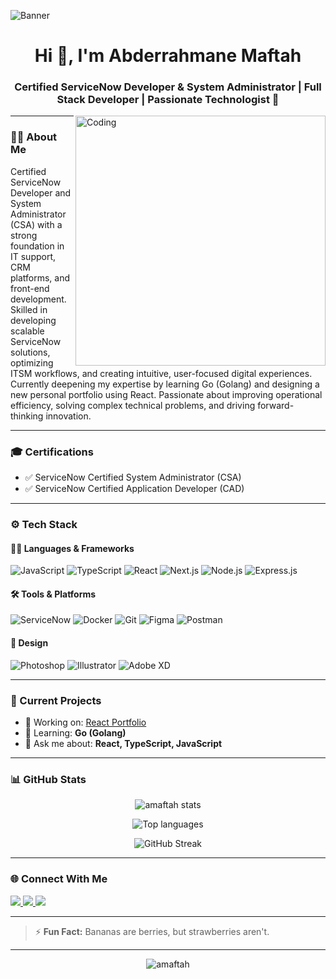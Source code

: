 <!-- Banner -->
![Banner](https://www.wxpert4u.com/wp-content/uploads/2021/02/it-banner-1.jpg)

<h1 align="center">Hi 👋, I'm Abderrahmane Maftah</h1>
<h3 align="center">Certified ServiceNow Developer & System Administrator | Full Stack Developer | Passionate Technologist 🚀</h3>

<img align="right" alt="Coding" width="400" src="https://cdn.dribbble.com/users/1162077/screenshots/3848914/programmer.gif" />

---

### 🧑‍💻 About Me

Certified ServiceNow Developer and System Administrator (CSA) with a strong foundation in IT support, CRM platforms, and front-end development. Skilled in developing scalable ServiceNow solutions, optimizing ITSM workflows, and creating intuitive, user-focused digital experiences. Currently deepening my expertise by learning Go (Golang) and designing a new personal portfolio using React. Passionate about improving operational efficiency, solving complex technical problems, and driving forward-thinking innovation.

---

### 🎓 Certifications

- ✅ ServiceNow Certified System Administrator (CSA)  
- ✅ ServiceNow Certified Application Developer (CAD)

---

### ⚙️ Tech Stack

#### 👨‍💻 Languages & Frameworks
![JavaScript](https://img.shields.io/badge/-JavaScript-black?style=flat-square&logo=javascript)
![TypeScript](https://img.shields.io/badge/-TypeScript-3178C6?style=flat-square&logo=typescript)
![React](https://img.shields.io/badge/-React-20232A?style=flat-square&logo=react)
![Next.js](https://img.shields.io/badge/-Next.js-black?style=flat-square&logo=next.js)
![Node.js](https://img.shields.io/badge/-Node.js-339933?style=flat-square&logo=node.js)
![Express.js](https://img.shields.io/badge/-Express.js-000000?style=flat-square&logo=express)

#### 🛠️ Tools & Platforms
![ServiceNow](https://img.shields.io/badge/-ServiceNow-ffffff?style=flat-square&logo=servicenow)
![Docker](https://img.shields.io/badge/-Docker-2496ED?style=flat-square&logo=docker)
![Git](https://img.shields.io/badge/-Git-F05032?style=flat-square&logo=git)
![Figma](https://img.shields.io/badge/-Figma-black?style=flat-square&logo=figma)
![Postman](https://img.shields.io/badge/-Postman-FF6C37?style=flat-square&logo=postman)

#### 🎨 Design
![Photoshop](https://img.shields.io/badge/-Photoshop-31A8FF?style=flat-square&logo=adobe-photoshop)
![Illustrator](https://img.shields.io/badge/-Illustrator-FF9A00?style=flat-square&logo=adobe-illustrator)
![Adobe XD](https://img.shields.io/badge/-Adobe%20XD-FF61F6?style=flat-square&logo=adobe-xd)

---

### 🔨 Current Projects

- 🚧 Working on: [React Portfolio](https://github.com/mafghal/Portfolio-ReactJs)
- 📘 Learning: **Go (Golang)**  
- 💬 Ask me about: **React, TypeScript, JavaScript**

---

### 📊 GitHub Stats

<p align="center">
  <img src="https://github-readme-stats.vercel.app/api?username=amaftah&show_icons=true&theme=tokyonight" alt="amaftah stats" />
</p>
<p align="center">
  <img src="https://github-readme-stats.vercel.app/api/top-langs/?username=amaftah&layout=compact&theme=tokyonight" alt="Top languages" />
</p>
<p align="center">
  <img src="https://github-readme-streak-stats.herokuapp.com/?user=amaftah&theme=tokyonight" alt="GitHub Streak" />
</p>

---

### 🌐 Connect With Me

<p align="left">
  <a href="https://linkedin.com/in/abderrahmane-maftah-0904961a6" target="_blank">
    <img src="https://img.shields.io/badge/-LinkedIn-0A66C2?style=flat-square&logo=linkedin&logoColor=white" />
  </a>
  <a href="mailto:Abderrahmanemaftah@outlook.com">
    <img src="https://img.shields.io/badge/-Outlook-0078D4?style=flat-square&logo=microsoft-outlook&logoColor=white" />
  </a>
  <a href="https://instagram.com/__26b_9t_mth" target="_blank">
    <img src="https://img.shields.io/badge/-Instagram-E4405F?style=flat-square&logo=instagram&logoColor=white" />
  </a>
</p>

---

> ⚡ **Fun Fact:** Bananas are berries, but strawberries aren't.

---

<p align="center">
  <img src="https://komarev.com/ghpvc/?username=amaftah&label=Profile%20views&color=0e75b6&style=flat" alt="amaftah" />
</p>
